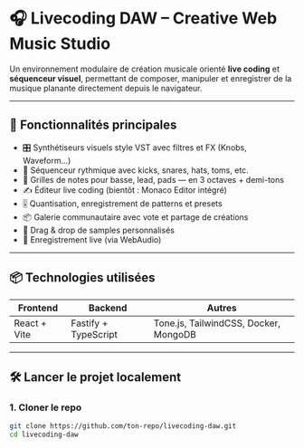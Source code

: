 # 🎧 Livecoding DAW – Creative Web Music Studio

Un environnement modulaire de création musicale orienté **live coding** et **séquenceur visuel**, permettant de composer, manipuler et enregistrer de la musique planante directement depuis le navigateur.

---

## 🚀 Fonctionnalités principales

- 🎛️ Synthétiseurs visuels style VST avec filtres et FX (Knobs, Waveform...)
- 🥁 Séquenceur rythmique avec kicks, snares, hats, toms, etc.
- 🎹 Grilles de notes pour basse, lead, pads — en 3 octaves + demi-tons
- ✍️ Éditeur live coding (bientôt : Monaco Editor intégré)
- 🎚️ Quantisation, enregistrement de patterns et presets
- 📦 Galerie communautaire avec vote et partage de créations
- 🧩 Drag & drop de samples personnalisés
- 🔁 Enregistrement live (via WebAudio)

---

## 📦 Technologies utilisées

| Frontend    | Backend     | Autres            |
|-------------|-------------|-------------------|
| React + Vite | Fastify + TypeScript | Tone.js, TailwindCSS, Docker, MongoDB |

---

## 🛠️ Lancer le projet localement

### 1. Cloner le repo

```bash
git clone https://github.com/ton-repo/livecoding-daw.git
cd livecoding-daw
